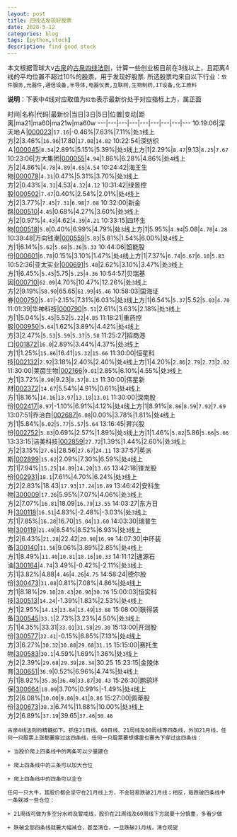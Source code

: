 ```yaml
---
layout: post
title: 四线法发现好股票
date: 2020-5-12
categories: blog
tags: [python,stock]
description: find good stock
---
```



本文根据雪球大v[古泉](https://xueqiu.com/u/7148646888)的[古泉四线法则](https://xueqiu.com/7148646888/130498192)，计算一些创业板目前在3线以上，且距离4线的平均位置不超过10%的股票，用于发现好股票.
所选股票均来自以下行业：`软件服务,元器件,通信设备,半导体,电器仪表,互联网,生物制药,IT设备,化工原料`

**说明**：下表中4线对应取值为`红色`表示最新价处于对应指标上方，属正面


时间|名称|代码|最新价|当日|3日|5日|位置|变动|距离|ma21|ma60|ma21w|ma60w
---|---|---|---|---|---|---|---|---
10:19:06|深天地Ａ|[000023](https://xueqiu.com/S/SZ000023)|`17.16`|-0.46%|7.63%|7.11%|处`3`线上方|2|3.46%|`16.96`|17.80|`17.08`|`14.82`
10:22:54|深纺织Ａ|[000045](https://xueqiu.com/S/SZ000045)|`8.54`|2.89%|5.15%|5.39%|处`3`线上方|1|2.29%|`8.47`|9.13|`8.25`|`7.67`
10:23:06|方大集团|[000055](https://xueqiu.com/S/SZ000055)|`4.94`|1.86%|6.28%|4.86%|处`4`线上方|2|4.86%|`4.78`|`4.89`|`4.65`|`4.54`
10:24:42|海王生物|[000078](https://xueqiu.com/S/SZ000078)|`4.31`|0.47%|5.31%|3.70%|处`3`线上方|2|0.43%|`4.31`|4.53|`4.32`|`4.12`
10:31:42|绿景控股|[000502](https://xueqiu.com/S/SZ000502)|`7.47`|0.40%|2.54%|2.01%|处`4`线上方|2|3.77%|`7.45`|`7.31`|`6.98`|`7.08`
10:32:00|新金路|[000510](https://xueqiu.com/S/SZ000510)|`4.45`|0.68%|4.27%|3.60%|处`3`线上方|2|0.97%|`4.43`|4.62|`4.39`|`4.21`
10:33:15|四环生物|[000518](https://xueqiu.com/S/SZ000518)|`5.0`|0.40%|6.99%|4.79%|处`3`线上方|1|5.95%|`4.94`|5.08|`4.70`|`4.28`
10:39:48|万向钱潮|[000559](https://xueqiu.com/S/SZ000559)|`5.83`|5.81%|1.54%|6.00%|处`4`线上方|1|6.14%|`5.62`|`5.68`|`5.36`|`5.33`
10:44:06|韶能股份|[000601](https://xueqiu.com/S/SZ000601)|`6.78`|0.15%|3.10%|1.47%|处`4`线上方|1|7.37%|`6.74`|`6.67`|`6.10`|`5.83`
10:52:36|亚太实业|[000691](https://xueqiu.com/S/SZ000691)|`5.48`|2.62%|3.10%|3.47%|处`3`线上方|1|6.45%|`5.45`|5.75|`5.25`|`4.36`
10:54:57|贝瑞基因|[000710](https://xueqiu.com/S/SZ000710)|`62.09`|4.70%|10.47%|12.26%|处`3`线上方|2|9.19%|`58.90`|65.65|`61.99`|`45.46`
10:58:03|国海证券|[000750](https://xueqiu.com/S/SZ000750)|`5.47`|-2.15%|7.31%|6.03%|处`3`线上方|1|6.54%|`5.37`|5.52|`5.03`|`4.70`
11:01:39|华神科技|[000790](https://xueqiu.com/S/SZ000790)|`5.51`|2.61%|3.63%|2.18%|处`3`线上方|1|5.04%|`5.45`|5.52|`5.22`|`4.85`
11:18:21|重药控股|[000950](https://xueqiu.com/S/SZ000950)|`5.64`|1.62%|3.89%|4.42%|处`4`线上方|3|2.47%|`5.53`|`5.59`|`5.37`|`5.58`
11:25:27|招商港口|[001872](https://xueqiu.com/S/SZ001872)|`16.0`|2.89%|3.44%|4.37%|处`3`线上方|1|1.25%|`15.86`|16.41|`15.32`|`15.66`
11:30:00|恒星科技|[002132](https://xueqiu.com/S/SZ002132)|`2.92`|3.18%|2.40%|2.40%|处`4`线上方|1|4.20%|`2.86`|`2.79`|`2.73`|`2.82`
11:30:00|莱茵生物|[002166](https://xueqiu.com/S/SZ002166)|`9.01`|2.85%|6.10%|4.55%|处`3`线上方|1|3.72%|`8.90`|9.23|`8.57`|`8.13`
11:30:00|伟星新材|[002372](https://xueqiu.com/S/SZ002372)|`14.67`|5.54%|4.91%|0.61%|处`4`线上方|1|8.16%|`14.16`|`13.97`|`13.18`|`13.01`
11:30:00|深南股份|[002417](https://xueqiu.com/S/SZ002417)|`8.97`|-1.10%|6.91%|4.12%|处`4`线上方|1|8.91%|`8.86`|`8.59`|`7.92`|`7.69`
13:07:51|乔治白|[002687](https://xueqiu.com/S/SZ002687)|`6.08`|0.00%|3.78%|1.81%|处`4`线上方|1|5.84%|`6.02`|`5.77`|`5.57`|`5.64`
13:16:45|昇兴股份|[002752](https://xueqiu.com/S/SZ002752)|`5.83`|0.69%|2.57%|1.89%|处`3`线上方|1|1.46%|`5.82`|5.86|`5.66`|`5.66`
13:33:15|洁美科技|[002859](https://xueqiu.com/S/SZ002859)|`27.72`|1.39%|1.44%|2.60%|处`3`线上方|2|3.15%|`27.61`|28.56|`27.67`|`24.11`
13:37:57|英派斯|[002899](https://xueqiu.com/S/SZ002899)|`15.62`|2.09%|7.30%|6.59%|处`4`线上方|1|7.94%|`15.25`|`14.89`|`14.20`|`13.65`
13:42:18|锋龙股份|[002931](https://xueqiu.com/S/SZ002931)|`18.1`|7.61%|4.70%|6.24%|处`3`线上方|2|2.83%|18.43|`17.93`|`17.24`|`16.89`
13:46:42|安科生物|[300009](https://xueqiu.com/S/SZ300009)|`17.26`|5.95%|7.07%|4.06%|处`3`线上方|2|7.07%|`16.81`|18.09|`16.79`|`13.55`
14:03:27|东方日升|[300118](https://xueqiu.com/S/SZ300118)|`16.51`|4.83%|-2.48%|-3.03%|处`3`线上方|1|7.85%|`16.28`|16.70|`15.04`|`13.60`
14:03:30|瑞普生物|[300119](https://xueqiu.com/S/SZ300119)|`21.49`|8.54%|8.52%|6.93%|处`3`线上方|2|6.43%|`21.28`|22.42|`20.98`|`16.99`
14:07:30|中环装备|[300140](https://xueqiu.com/S/SZ300140)|`11.56`|9.06%|3.89%|2.85%|处`4`线上方|1|8.49%|`11.40`|`10.81`|`10.16`|`10.33`
14:11:12|通源石油|[300164](https://xueqiu.com/S/SZ300164)|`4.74`|3.49%|-0.42%|-2.11%|处`3`线上方|1|3.82%|4.88|`4.46`|`4.26`|`4.75`
14:58:24|德尔股份|[300473](https://xueqiu.com/S/SZ300473)|`31.08`|0.81%|7.08%|4.86%|处`4`线上方|1|8.18%|`29.10`|`28.43`|`26.90`|`30.76`
15:00:03|恒实科技|[300513](https://xueqiu.com/S/SZ300513)|`14.24`|-1.39%|1.83%|2.53%|处`4`线上方|1|2.95%|`14.13`|`13.84`|`13.49`|`13.88`
15:08:00|联得装备|[300545](https://xueqiu.com/S/SZ300545)|`33.1`|2.73%|3.23%|4.50%|处`3`线上方|1|4.35%|33.31|`33.01`|`31.58`|`29.30`
15:13:00|开润股份|[300577](https://xueqiu.com/S/SZ300577)|`32.41`|-0.15%|6.85%|7.13%|处`4`线上方|3|6.27%|`30.32`|`30.88`|`29.68`|`31.15`
15:15:00|赛托生物|[300583](https://xueqiu.com/S/SZ300583)|`30.1`|4.59%|1.69%|1.36%|处`3`线上方|2|2.39%|`29.68`|`29.39`|`28.34`|30.25
15:23:15|金陵体育|[300651](https://xueqiu.com/S/SZ300651)|`36.9`|0.52%|6.96%|4.74%|处`4`线上方|1|8.92%|`35.36`|`36.48`|`33.87`|`30.43`
15:26:30|鹏鹞环保|[300664](https://xueqiu.com/S/SZ300664)|`10.09`|3.70%|0.99%|-1.49%|处`4`线上方|2|6.08%|`10.00`|`9.86`|`9.41`|`8.86`
15:27:00|佩蒂股份|[300673](https://xueqiu.com/S/SZ300673)|`38.3`|6.74%|11.88%|10.00%|处`3`线上方|2|6.89%|`37.19`|39.65|`37.46`|`30.46`

```
古泉4线法则的精髓如下。抓住21日线、60日线、21周线及60周线等四条线，外加21月线，任何一只股票上涨都要穿过这四条线，任何一只股票要想爆雷也要先下穿过这四条线：

+ 当股价爬上四条线中的两条可以少量建仓

+ 爬上四条线中的三条可以加大仓位

+ 爬上四条线中的四条可以全仓

任何一只大牛，其股价都会坚守在21月线上方，不会轻易跌破21月线；相反，每跌破四条线中一条就减一些仓位：

+ 21周线可做为多空分水岭及警戒线，股价在21周线及60周线下方就要十分慎重，多看少做

+ 跌破全部四条线就要大幅减仓，甚至清仓，一旦跌破21月线，清仓观望
```